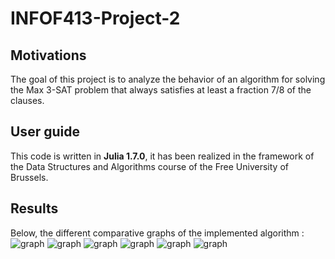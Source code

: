 # INFOF413-Project-2

## Motivations
The goal of this project is to analyze the behavior of an algorithm for solving the Max 3-SAT problem that always satisfies at least a fraction 7/8 of the clauses.

## User guide
This code is written in **Julia 1.7.0**, it has been realized in the framework of the Data Structures and Algorithms course of the Free University of Brussels.

## Results
Below, the different comparative graphs of the implemented algorithm : <br>
![graph](https://github.com/jbaudru/INFOF413-Project-2/blob/master/img/results1.png?raw=true)
![graph](https://raw.githubusercontent.com/jbaudru/INFOF413-Project-2/master/img/results2.png?token=AH356QIVZSX7EMFWSROGOSTBVZIJG)
![graph](https://raw.githubusercontent.com/jbaudru/INFOF413-Project-2/master/img/results3.png?token=AH356QIVZSX7EMFWSROGOSTBVZIJG)
![graph](https://raw.githubusercontent.com/jbaudru/INFOF413-Project-2/master/img/results4.png?token=AH356QIVZSX7EMFWSROGOSTBVZIJG)
![graph](https://raw.githubusercontent.com/jbaudru/INFOF413-Project-2/master/img/results5.png?token=AH356QIVZSX7EMFWSROGOSTBVZIJG)
![graph](https://raw.githubusercontent.com/jbaudru/INFOF413-Project-2/master/img/results6.png?token=AH356QIVZSX7EMFWSROGOSTBVZIJG)
